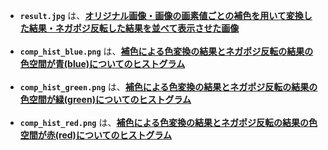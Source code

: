 - **`result.jpg`** は、<ins>**オリジナル画像・画像の画素値ごとの補色を用いて変換した結果・ネガポジ反転した結果を並べて表示させた画像**</ins><br><br>
- **`comp_hist_blue.png`** は、<ins>**補色による色変換の結果とネガポジ反転の結果の色空間が青(blue)についてのヒストグラム**</ins><br><br>
- **`comp_hist_green.png`** は、<ins>**補色による色変換の結果とネガポジ反転の結果の色空間が緑(green)についてのヒストグラム**</ins><br><br>
- **`comp_hist_red.png`** は、<ins>**補色による色変換の結果とネガポジ反転の結果の色空間が赤(red)についてのヒストグラム**</ins>
